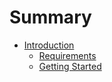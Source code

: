 # Summary

* [Introduction](introduction.md)
  * [Requirements](requirements.md)
  * [Getting Started](gettingstarted.md)

